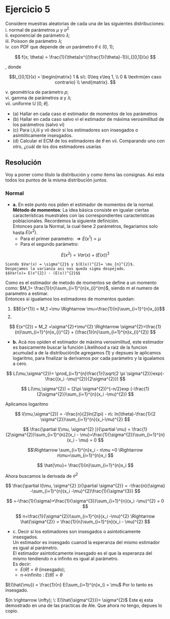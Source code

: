 # Ejercicio 5
Considere muestras aleatorias de cada una de las siguientes distribuciones:
i. normal de parámetros $\mu$ y $\sigma^{2}$  
ii. exponencial de parámetro 𝜆;  
iii. Poisson de parámetro 𝜆;  
iv. con PDF que depende de un parámetro 𝜃 ∈ (0, 1);  

$$
f(x; \theta) = \frac{1}{\theta}x^{(\frac{1}{\theta}-1)}I_{[0,1]}(x)
$$

, donde  

$$I_{[0,1]}(x) = \begin{matrix}
1 & si\: 0\leq x\leq 1,  \\
0 & \textrm{en caso contrario} \\
\end{matrix}.
$$  

v. geométrica de parámetro 𝑝;  
vi. gamma de parámetros 𝛼 y 𝜆;  
vii. uniforme U [0, 𝜃].  
* (a) Hallar en cada caso el estimador de momentos de los parámetros
* (b) Hallar en cada caso salvo vi el estimador de máxima verosimilitud de los parámetros (salvo vi)
* (c) Para i,ii,iii y vii decir si los estimadores son insesgados o asintóticamente insesgados.
* (d) Calcular el ECM de los estimadores de 𝜃 en vii. Comparando uno con otro, ¿cuál de los dos
estimadores usarías

## Resolución 
Voy a poner como título la distribución y como items las consignas. Asi esta todos los puntos de la misma distribución juntos.  
### Normal
* **a.** En este punto nos piden el estimador de momentos de la normal.  
**Método de momentos**: La idea básica consiste en igualar ciertas características
muestrales con las correspondientes características poblacionales. Recordemos la
siguiente definición.   
Entonces para la Normal, la cual tiene 2 parámetros, llegariamos solo hasta $E(x^{2})$.  
    * Para el primer parametro: $\Rightarrow E(x^{1})=\mu$
    * Para el segundo parámetro:  

$$ 
    E(x^{2})= Var(x) + (E(x))^{2}
$$  

    Siendo $Var(x) = \sigma^{2}$ y $(E(x))^{2}= \mu_{n}^{2}$.  
    Despejamos la varianza asi nos queda sigma despejado.  
    $$Var(x)= E(x^{2}) - (E(x))^{2}$$  
Como es el estimador de metodo de momentos se define a un momento como: $M_1= \frac{1}{n}\sum_{i=1}^{n}x_{i}^{m}$, siendo m el numero de parametro a estimar.  
Entonces si igualamos los estimadores de momentos quedan:  
1. $$E(x^{1}) = M_1 =\mu \Rightarrow \mu=\frac{1}{n}\sum_{i=1}^{n}x_{i}$$
2. 
$$ E(x^{2}) = M_2 =\sigma^{2}+\mu^{2} \Rightarrow \sigma^{2}=\frac{1}{n}\sum_{i=1}^{n}x_{i}^{2} + (\frac{1}{n}\sum_{i=1}^{n}x_{i}^{2})
$$  

* **b.** Acá nos opiden el estimador de máxima verosimilitud, este estimador es basicamente buscar la función Likelihood a raíz de la funcion acumulad a de la distribución(le agregamos $\prod$) y depsues le aplicamos logaritmo, para finalizar la derivamos por cada parámetro y la igualamos a cero.  

$$
L(\mu,\sigma^{2})= \prod_{i=1}^{n}\frac{1}{\sqrt{2 \pi \sigma^{2}}}exp(-\frac{(x_i -\mu)^{2}}{2\sigma^{2}})
$$  

$$
L(\mu,\sigma^{2}) = (2\pi \sigma^{2})^{-n/2}exp (-\frac{1}{2\sigma^{2}}\sum_{i=1}^{n}(x_i -\mu)^{2})
$$  

Aplicamos logaritmo  

$$
l(\mu,\sigma^{2}) = -\frac{n}{2}ln(2\pi) - n\: ln(\theta)-\frac{1}{2 \sigma^{2}}\sum_{i=1}^{n}(x_i-\mu)^{2}
$$  

$$
\frac{\partial l(\mu, \sigma^{2} )}{\partial \mu} = \frac{1}{2\sigma^{2}}\sum_{i=1}^{n}2(x_i - \mu)=\frac{1}{\sigma^{2}}\sum_{i=1}^{n}(x_i - \mu) = 0
$$  

$$\Rightarrow \sum_{i=1}^{n}x_i - n\mu =0 \Rightarrow n\mu=\sum_{i=1}^{n}x_i
$$  

$$
\hat{\mu}= \frac{1}{n}\sum_{i=1}^{n}x_i
$$  

Ahora buscamos la derivada de $\sigma^{2}$

$$
\frac{\partial l(\mu, \sigma^{2} )}{\partial \sigma^{2}} = -\frac{n}{\sigma} -\sum_{i=1}^{n}(x_i -\mu)^{2}\frac{1}{\sigma^{3}}
$$  

$$
=-\frac{1}{\sigma}+\frac{1}{\sigma^{3}}\sum_{i=1}^{n}(x_i -\mu)^{2} = 0
$$  

$$
n=\frac{1}{\sigma^{2}}\sum_{i=1}^{n}(x_i -\mu)^{2} \Rightarrow \hat{\sigma^{2}} = \frac{1}{n}\sum_{i=1}^{n}(x_i - \mu)^{2}
$$  

* c. Decir si los estimadores son insesgados o asintoticamente insesgados.  
Un estimador es insesgado cuanod la esperanza del mismo estimador es igual al parámetro.  
El estimador asintoticamente insesgado es el que la esperanza del mismo tendiendo n a infinito es igual al parámetro.  
Es decir:  
    * $E(\hat{\theta}) = \theta$ (insesgado);  
    * n->infinito : $E(\hat{\theta})= \theta$  


$E(\hat{\mu}) = \frac{1}{n} E(\sum_{i=1}^{n}x_i) = \mu$ 
Por lo tanto es insesgado.  

$(n \rightarrow \infty); \:  E(\hat{\sigma^{2}})= \sigma^{2}$ Este ej esta demostrado en una de las practicas de Ale. Que ahora no tengo, depues lo copio.  





